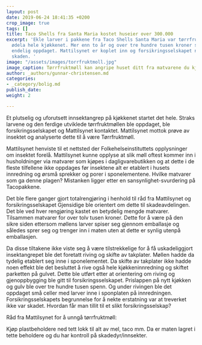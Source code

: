 ```yaml
---
layout: post
date: 2019-06-24 18:41:35 +0200
crop_image: true
tags: []
title: Taco Shells fra Santa Maria kostet huseier over 300.000
excerpt: 'Ekle larver i pakkene fra Taco Shells Santa Maria var tørrfruktmøll som
  ødela hele kjøkkenet. Mer enn to år og over tre hundre tusen kroner senere er synderen
  endelig oppdaget. Mattilsynet er koplet inn og forsikringsselskapet nekter å dekke
  skaden. '
image: "/assets/images/torrfruktmoll.jpg"
image_caption: Tørrfruktmøll kan angripe huset ditt fra matvarene du kjøper.
author: _authors/gunnar-christensen.md
categories:
- _category/bolig.md
publish_date: 
weight: 2

---
```

Et plutselig og uforutsett innsektangrep på kjøkkenet startet det hele. Straks larvene og den ferdige utviklede tørrfruktmøllen ble oppdaget, ble forsikringsselskapet og Mattilsynet kontaktet. Mattilsynet mottok prøve av insektet og analyserte dette til å være Tørrfruktmøll.

Mattilsynet henviste til et nettsted der Folkehelseinstituttets opplysninger om insektet forelå. Mattilsynet kunne opplyse at slik møll oftest kommer inn i husholdninger via matvarer som kjøpes i dagligvarebutikken og at dette i de fleste tilfellene ikke oppdages før insektene alt er etablert i husets innredning og ørsmå sprekker og porer i sponelementene. Hvilke matvarer som ga denne plagen? Mistanken ligger etter en sansynlighet-svurdering på Tacopakkene.

Det ble flere ganger gjort totalrengjøring i henhold til råd fra Mattilsynet og forsikringsselskapet Gjensidige ble orientert om dette til skadeavdelingen. Det ble ved hver rengjøring kastet en betydelig mengde matvarer. Tilsammen matvarer for over tolv tusen kroner. Dette for å være på den sikre siden ettersom møllens larver spiser seg gjennom emballasje og således sprer seg og trenger inn i maten uten at dette er synlig utenpå emballasjen.

Da disse tiltakene ikke viste seg å være tilstrekkelige for å få uskadeliggjort insektangrepet ble det foretatt riving og skifte av takplater. Møllen hadde da tydelig etablert seg inne i sponelementet. Da skifte av takplater ikke hadde noen effekt ble det besluttet å rive også hele kjøkkeninnredning og skiftet parketten på gulvet. Dette ble utført etter at orientering om riving og gjenoppbygging ble gitt til forsikringsselskapet. Prislappen på nytt kjøkken og gulv ble over tre hundre tusen spenn. Og under rivingen ble det oppdaget små celler med larver inne i sponplaten på innredningen. Forsikringsselskapets begrunnelse for å nekte erstatning var at treverket ikke var skadet. Hvordan får man tillit til et slikt forsikringsselskap?

Råd fra Mattilsynet for å unngå tørrfruktmøll:

Kjøp plastbeholdere ned tett lokk til alt av mel, taco mm. Da er maten lagret i tette beholdere og du har kontroll på skadedyr/innsekter.